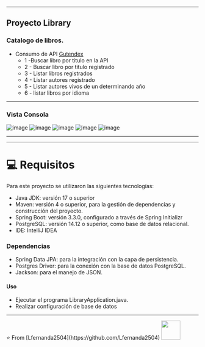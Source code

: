 
---
## Proyecto Library 
### Catalogo de libros.
* Consumo de API [Gutendex](https://gutendex.com/)
  * 1 -Buscar libro por titulo en la API
  * 2 - Buscar libro por titulo registrado
  * 3 - Listar libros registrados
  * 4 - Listar autores registrado
  * 5 - Listar autores vivos de un determinando año
  * 6 - listar libros por idioma
---
### Vista Consola
 ![image](https://github.com/Lfernanda2504/library/assets/24297887/c6e57b26-1f76-423e-b256-e96bf50c1ee8)
![image](https://github.com/Lfernanda2504/library/assets/24297887/42ffb1bb-5d6a-446a-a634-b5d2161ea1a9)
![image](https://github.com/Lfernanda2504/library/assets/24297887/13da0d8a-d018-405c-bc6f-7872b0203092)
![image](https://github.com/Lfernanda2504/library/assets/24297887/59410a39-cfcb-47ff-a4d1-5c9d6383b47a)
![image](https://github.com/Lfernanda2504/library/assets/24297887/8d88e106-a27f-440b-9aef-acb5768365d6)
<hr/>

---
# 💻 Requisitos
Para este proyecto se utilizaron las siguientes tecnologías:

* Java JDK: versión 17 o superior
* Maven: versión 4 o superior, para la gestión de dependencias y construcción del proyecto.
*  Spring Boot: versión 3.3.0, configurado a través de Spring Initializr
*  PostgreSQL: versión 14.12 o superior, como base de datos relacional.
*  IDE: IntelliJ IDEA

### Dependencias 
* Spring Data JPA: para la integración con la capa de persistencia.
*  Postgres Driver: para la conexión con la base de datos PostgreSQL.
*  Jackson: para el manejo de JSON.
 
 #### Uso
   * Ejecutar el programa LibraryApplication.java.
   * Realizar configuración de base de datos
  <hr/>
⭐️ From [Lfernanda2504](https://github.com/Lfernanda2504)
<img src="https://user-images.githubusercontent.com/5679180/79618120-0daffb80-80be-11ea-819e-d2b0fa904d07.gif" width="50px">

